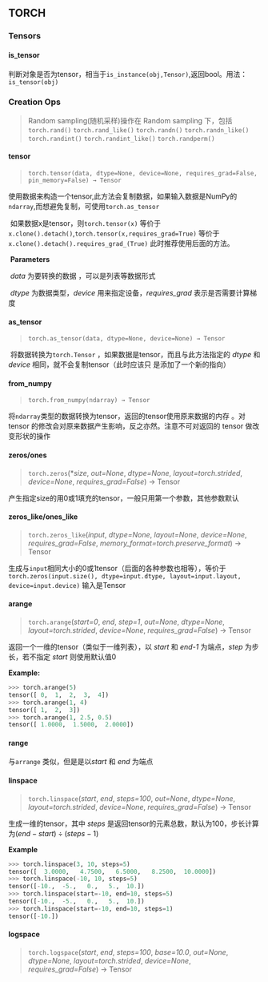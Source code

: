 ## TORCH

### Tensors

#### is_tensor

判断对象是否为tensor，相当于```is_instance(obj,Tensor)```,返回bool。用法：`is_tensor(obj)`

### Creation Ops

> Random sampling(随机采样)操作在 Random sampling 下，包括 `torch.rand()` `torch.rand_like()`  `torch.randn()` `torch.randn_like()` `torch.randint()`  `torch.randint_like()` `torch.randperm()`  

#### tensor

> `torch.tensor(data, dtype=None, device=None, requires_grad=False, pin_memory=False) → Tensor`

​	使用数据来构造一个tensor,此方法会复制数据，如果输入数据是NumPy的`ndarray`,而想避免复制，可使用`torch.as_tensor`

​	如果数据x是tensor，则`torch.tensor(x)` 等价于`x.clone().detach()`,`torch.tensor(x,requires_grad=True)` 等价于				    	`x.clone().detach().requires_grad_(True)`  此时推荐使用后面的方法。 

​	**Parameters**  

​		*data*  为要转换的数据 ，可以是列表等数据形式

​		*dtype* 为数据类型，*device* 用来指定设备，*requires_grad* 表示是否需要计算梯度

#### as_tensor

> `torch.as_tensor(data, dtype=None, device=None) → Tensor`

​	将数据转换为`torch.Tensor` ，如果数据是tensor，而且与此方法指定的 *dtype* 和 *device* 相同，就不会复制tensor（此时应该只	是添加了一个新的指向）

#### from_numpy

> `torch.from_numpy(ndarray) → Tensor`

​	将`ndarray`类型的数据转换为tensor，返回的tensor使用原来数据的内存 。对 tensor 的修改会对原来数据产生影响，反之亦然。注意不可对返回的 tensor 做改变形状的操作

#### zeros/ones

> `torch.zeros`(**size*, *out=None*, *dtype=None*, *layout=torch.strided*, *device=None*, *requires_grad=False*) → Tensor

​	产生指定size的用0或1填充的tensor，一般只用第一个参数，其他参数默认

#### zeros_like/ones_like

> `torch.zeros_like`(*input*, *dtype=None*, *layout=None*, *device=None*, *requires_grad=False*, *memory_format=torch.preserve_format*) → Tensor

​	生成与`input`相同大小的0或1tensor（后面的各种参数也相等），等价于`torch.zeros(input.size(), dtype=input.dtype, layout=input.layout, device=input.device)` 输入是Tensor

#### arange

> `torch.arange`(*start=0*, *end*, *step=1*, *out=None*, *dtype=None*, *layout=torch.strided*, *device=None*, *requires_grad=False*) → Tensor

返回一个一维的tensor（类似于一维列表），以 *start* 和 *end-1*  为端点，*step* 为步长，若不指定 *start* 则使用默认值0

**Example:**

```python
>>> torch.arange(5)
tensor([ 0,  1,  2,  3,  4])
>>> torch.arange(1, 4)
tensor([ 1,  2,  3])
>>> torch.arange(1, 2.5, 0.5)
tensor([ 1.0000,  1.5000,  2.0000])
```

#### range

与`arrange` 类似，但是是以*start* 和 *end* 为端点

#### linspace

> `torch.linspace`(*start*, *end*, *steps=100*, *out=None*, *dtype=None*, *layout=torch.strided*, *device=None*, *requires_grad=False*) → Tensor

生成一维的tensor，其中 *steps* 是返回tensor的元素总数，默认为100，步长计算为$(end-start)\div(steps-1)$ 

**Example**

```python
>>> torch.linspace(3, 10, steps=5)
tensor([  3.0000,   4.7500,   6.5000,   8.2500,  10.0000])
>>> torch.linspace(-10, 10, steps=5)
tensor([-10.,  -5.,   0.,   5.,  10.])
>>> torch.linspace(start=-10, end=10, steps=5)
tensor([-10.,  -5.,   0.,   5.,  10.])
>>> torch.linspace(start=-10, end=10, steps=1)
tensor([-10.])
```

#### logspace

> `torch.logspace`(*start*, *end*, *steps=100*, *base=10.0*, *out=None*, *dtype=None*, *layout=torch.strided*, *device=None*, *requires_grad=False*) → Tensor







​		

​		

​		 

